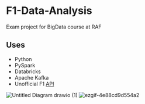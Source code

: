 # F1-Data-Analysis
Exam project for BigData course at RAF
## Uses
- Python
- PySpark
- Databricks
- Apache Kafka
- Unofficial F1 [API](https://openf1.org/)

  
![Untitled Diagram drawio (1)](https://github.com/user-attachments/assets/be4ff383-e024-43b4-b7ff-5571313d9e4d)
![ezgif-4e88cd9d554a2](https://github.com/user-attachments/assets/3f9340f6-4524-43d6-8d6e-04af7dc42f77)
